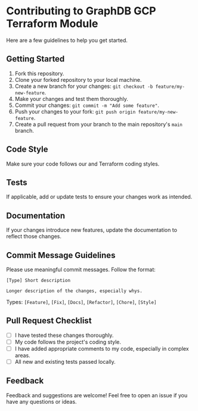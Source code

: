 # Contributing to GraphDB GCP Terraform Module

Here are a few guidelines to help you get started.

## Getting Started

1. Fork this repository.
2. Clone your forked repository to your local machine.
3. Create a new branch for your changes: `git checkout -b feature/my-new-feature`.
4. Make your changes and test them thoroughly.
5. Commit your changes: `git commit -m "Add some feature"`.
6. Push your changes to your fork: `git push origin feature/my-new-feature`.
7. Create a pull request from your branch to the main repository's `main` branch.

## Code Style

Make sure your code follows our and Terraform coding styles.

## Tests

If applicable, add or update tests to ensure your changes work as intended.

## Documentation

If your changes introduce new features, update the documentation to reflect those changes.

## Commit Message Guidelines

Please use meaningful commit messages. Follow the format:

```
[Type] Short description

Longer description of the changes, especially whys.
```

Types: `[Feature]`, `[Fix]`, `[Docs]`, `[Refactor]`, `[Chore]`, `[Style]`

## Pull Request Checklist

- [ ] I have tested these changes thoroughly.
- [ ] My code follows the project's coding style.
- [ ] I have added appropriate comments to my code, especially in complex areas.
- [ ] All new and existing tests passed locally.

## Feedback

Feedback and suggestions are welcome! Feel free to open an issue if you have any questions or ideas.

